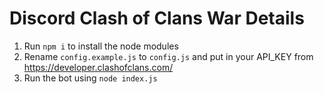 # Discord Clash of Clans War Details

1. Run `npm i` to install the node modules
1. Rename `config.example.js` to `config.js` and put in your API_KEY from https://developer.clashofclans.com/
1. Run the bot using `node index.js`
